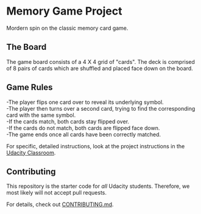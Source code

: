 # Memory Game Project
Mordern spin on the classic memory card game. 


## The Board
The game board consists of a 4 X 4 grid of "cards". The deck is comprised of 8 pairs of cards which are shuffled and placed face down on the board.


## Game Rules
-The player flips one card over to reveal its underlying symbol.  
-The player then turns over a second card, trying to find the corresponding card with the same symbol.  
-If the cards match, both cards stay flipped over.  
-If the cards do not match, both cards are flipped face down.  
-The game ends once all cards have been correctly matched.  

For specific, detailed instructions, look at the project instructions in the [Udacity Classroom](https://classroom.udacity.com/me).

## Contributing

This repository is the starter code for _all_ Udacity students. Therefore, we most likely will not accept pull requests.

For details, check out [CONTRIBUTING.md](CONTRIBUTING.md).

